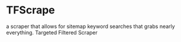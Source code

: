 # TFScrape
a scraper that allows for sitemap keyword searches that grabs nearly everything. Targeted Filtered Scraper
